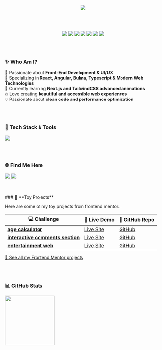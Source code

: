 <h1 align="center">
  <img src="https://readme-typing-svg.herokuapp.com?font=Orbitron&size=35&duration=4000&color=00FFFF&center=true&vCenter=true&width=800&height=50&lines=Hey,+I+am+Ellie+👩🏻‍💻;Turning+Designs+Into+Reality+😃;Always+Learning+New+Technologies+🔥" />
</h1>
<br/>
<br/>

<p align="center">
  <img src="https://img.shields.io/badge/React-%2361DAFB.svg?style=for-the-badge&logo=react&logoColor=black" />
  <img src="https://img.shields.io/badge/Angular-%23DD0031.svg?style=for-the-badge&logo=angular&logoColor=white" />
  <img src="https://img.shields.io/badge/TypeScript-%233178C6.svg?style=for-the-badge&logo=typescript&logoColor=white" />  
  <img src="https://img.shields.io/badge/Bulma-%2300D1B2.svg?style=for-the-badge&logo=bulma&logoColor=white" />
  <img src="https://img.shields.io/badge/TailwindCSS-%2306B6D4.svg?style=for-the-badge&logo=tailwindcss&logoColor=white" />
  <img src="https://img.shields.io/badge/HTML5-%23E34F26.svg?style=for-the-badge&logo=html5&logoColor=white" />
  <img src="https://img.shields.io/badge/CSS3-%231572B6.svg?style=for-the-badge&logo=css3&logoColor=white" />
</p>

<br/>
<br/>

### ✨ **Who Am I?**
 🚀 Passionate about **Front-End Development & UI/UX** <br/>
 🎨 Specializing in **React, Angular, Bulma, Typescript & Modern Web Technologies** <br/>
 🌱 Currently learning **Next.js and TailwindCSS advanced animations** <br/>
 🔥 Love creating **beautiful and accessible web experiences** <br/>
 💡 Passionate about **clean code and performance optimization** <br/>

<br/>
<br/>


### 🎨 **Tech Stack & Tools**
<p align="left">
  <img src="https://skillicons.dev/icons?i=html,css,js,ts,react,nextjs,tailwind,figma,vscode,git,github" />
</p>

<br/>
<br/>

### 🌐 **Find Me Here**
<p align="left">
  <a href="https://elliekoooo.github.io/#projects" target="blank">
    <img src="https://img.shields.io/badge/Portfolio-%2312100E.svg?style=for-the-badge&logo=vercel&logoColor=white" />
  </a>
   <a href="https://medium.com/@elliekoooo" target="blank">
    <img src="https://img.shields.io/badge/Medium-Read%20Articles-%23292929.svg?style=for-the-badge&logo=medium&logoColor=white" />
  </a>
</p>

<br/>
<br/>
### 🚀 **Toy Projects**

Here are some of my toy projects from frontend mentor...

| 💻 Challenge | 🚀 Live Demo | 📌 GitHub Repo |
|-------------|------------|--------------|
| **[age calculator](https://www.frontendmentor.io/solutions/age-calculator-using-react-bulma-3brmIHNQBm)** | [Live Site](https://elliekoooo.github.io/frontend-mentor-challenges/age-calculator-app/) | [GitHub](https://github.com/elliekoooo/frontend-mentor-challenges/tree/develop_ellie/age-calculator-app) |
| **[interactive comments section](https://www.frontendmentor.io/solutions/interactive-comments-section-CqJnCPz0Mc)** | [Live Site](https://elliekoooo.github.io/frontend-mentor-challenges/interactive-comments-section/) | [GitHub](https://github.com/elliekoooo/frontend-mentor-challenges/tree/develop_ellie/interactive-comments-section) |
| **[entertainment web](https://www.frontendmentor.io/solutions/entertainment-webapp-k1NU4JKoc4)** | [Live Site](https://elliekoooo.github.io/frontend-mentor-challenges/entertainment-webapp/) | [GitHub](https://github.com/elliekoooo/frontend-mentor-challenges/tree/develop/entertainment-webapp) |

[🔗 See all my Frontend Mentor projects](https://www.frontendmentor.io/profile/elliekoooo)

<br/>
<br/>


### 📊 **GitHub Stats**
<p align="left">
   <img src="https://github-readme-stats.vercel.app/api/top-langs/?username=elliekoooo&layout=compact&hide_border=true&theme=tokyonight" height="160" />
</p>

<br/>
<br/>

